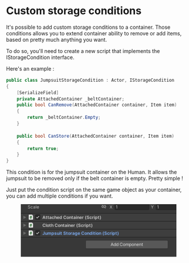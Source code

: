 # Custom storage conditions

It's possible to add custom storage conditions to a container. Those conditions allows you to extend container ability to remove or add items, based on pretty much anything you want.

To do so, you'll need to create a new script that implements the IStorageCondition interface.

Here's an example :&#x20;

```csharp
public class JumpsuitStorageCondition : Actor, IStorageCondition
{
    [SerializeField]
    private AttachedContainer _beltContainer;
    public bool CanRemove(AttachedContainer container, Item item)
    {
        return _beltContainer.Empty;
    }

    public bool CanStore(AttachedContainer container, Item item)
    {
        return true;
    }
}
```

This condition is for the jumpsuit container on the Human. It allows the jumpsuit to be removed only if the belt container is empty. Pretty simple !&#x20;

Just put the condition script on the same game object as your container, you can add multiple conditions if you want.

<figure><img src="../../.gitbook/assets/image (58).png" alt=""><figcaption></figcaption></figure>

